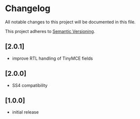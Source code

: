 # Changelog

All notable changes to this project will be documented in this file.

This project adheres to [Semantic Versioning](http://semver.org/).

## [2.0.1]

* improve RTL handling of TinyMCE fields

## [2.0.0]

* SS4 compatibility

## [1.0.0]

* initial release
